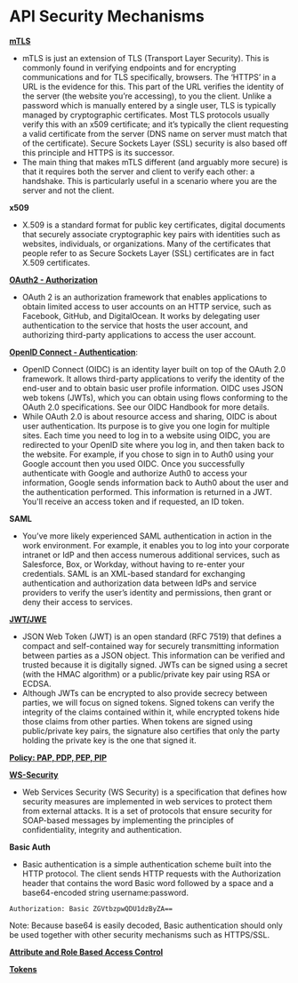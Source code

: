 # API Security Mechanisms

[**mTLS**](https://wott.io/blog/tutorials/2019/09/09/what-is-mtls)

* mTLS is just an extension of TLS (Transport Layer Security). This is commonly found in verifying endpoints and for encrypting communications and for TLS specifically, browsers. The ‘HTTPS’ in a URL is the evidence for this. This part of the URL verifies the identity of the server (the website you’re accessing), to you the client. Unlike a password which is manually entered by a single user, TLS is typically managed by cryptographic certificates. Most TLS protocols usually verify this with an x509 certificate; and it’s typically the client requesting a valid certificate from the server (DNS name on server must match that of the certificate). Secure Sockets Layer (SSL) security is also based off this principle and HTTPS is its successor.
* The main thing that makes mTLS different (and arguably more secure) is that it requires both the server and client to verify each other: a handshake. This is particularly useful in a scenario where you are the server and not the client.


**x509**

* X.509 is a standard format for public key certificates, digital documents that securely associate cryptographic key pairs with identities such as websites, individuals, or organizations.  Many of the certificates that people refer to as Secure Sockets Layer (SSL) certificates are in fact X.509 certificates.


[**OAuth2 - Authorization**](https://www.youtube.com/watch?v=t4-416mg6iU)

* OAuth 2 is an authorization framework that enables applications to obtain limited access to user accounts on an HTTP service, such as Facebook, GitHub, and DigitalOcean. It works by delegating user authentication to the service that hosts the user account, and authorizing third-party applications to access the user account. 


[**OpenID Connect - Authentication**](https://auth0.com/docs/protocols/openid-connect-protocol):

* OpenID Connect (OIDC) is an identity layer built on top of the OAuth 2.0 framework. It allows third-party applications to verify the identity of the end-user and to obtain basic user profile information. OIDC uses JSON web tokens (JWTs), which you can obtain using flows conforming to the OAuth 2.0 specifications. See our OIDC Handbook for more details.
* While OAuth 2.0 is about resource access and sharing, OIDC is about user authentication. Its purpose is to give you one login for multiple sites. Each time you need to log in to a website using OIDC, you are redirected to your OpenID site where you log in, and then taken back to the website. For example, if you chose to sign in to Auth0 using your Google account then you used OIDC. Once you successfully authenticate with Google and authorize Auth0 to access your information, Google sends information back to Auth0 about the user and the authentication performed. This information is returned in a JWT. You'll receive an access token and if requested, an ID token.


**SAML**

* You’ve more likely experienced SAML authentication in action in the work environment. For example, it enables you to log into your corporate intranet or IdP and then access numerous additional services, such as Salesforce, Box, or Workday, without having to re-enter your credentials. SAML is an XML-based standard for exchanging authentication and authorization data between IdPs and service providers to verify the user’s identity and permissions, then grant or deny their access to services.


[**JWT/JWE**](https://jwt.io/introduction)

* JSON Web Token (JWT) is an open standard (RFC 7519) that defines a compact and self-contained way for securely transmitting information between parties as a JSON object. This information can be verified and trusted because it is digitally signed. JWTs can be signed using a secret (with the HMAC algorithm) or a public/private key pair using RSA or ECDSA.
* Although JWTs can be encrypted to also provide secrecy between parties, we will focus on signed tokens. Signed tokens can verify the integrity of the claims contained within it, while encrypted tokens hide those claims from other parties. When tokens are signed using public/private key pairs, the signature also certifies that only the party holding the private key is the one that signed it.


[**Policy: PAP, PDP, PEP, PIP**](https://www.yenlo.com/blog/api-policies-pap-pdp-pep-and-pip.-oh-my)


[**WS-Security**](https://www.soapui.org/docs/soapui-projects/ws-security/)

* Web Services Security (WS Security) is a specification that defines how security measures are implemented in web services to protect them from external attacks. It is a set of protocols that ensure security for SOAP-based messages by implementing the principles of confidentiality, integrity and authentication.


**Basic Auth**

* Basic authentication is a simple authentication scheme built into the HTTP protocol. The client sends HTTP requests with the Authorization header that contains the word Basic word followed by a space and a base64-encoded string username:password. 
```
Authorization: Basic ZGVtbzpwQDU1dzByZA==
```
Note: Because base64 is easily decoded, Basic authentication should only be used together with other security mechanisms such as HTTPS/SSL.


[**Attribute and Role Based Access Control**](https://www.okta.com/identity-101/role-based-access-control-vs-attribute-based-access-control/)


[**Tokens**](https://auth0.com/docs/tokens)
